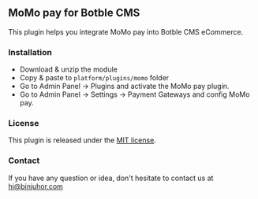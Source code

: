 ## MoMo pay for Botble CMS

This plugin helps you integrate MoMo pay into Botble CMS eCommerce.

### Installation

- Download & unzip the module
- Copy & paste to `platform/plugins/momo` folder
- Go to Admin Panel -> Plugins and activate the MoMo pay plugin.
- Go to Admin Panel -> Settings -> Payment Gateways and config MoMo pay.


### License

This plugin is released under the [MIT license](LICENSE).

### Contact

If you have any question or idea, don't hesitate to contact us at [hi@binjuhor.com](mailto:hi@binjuhor.com)

